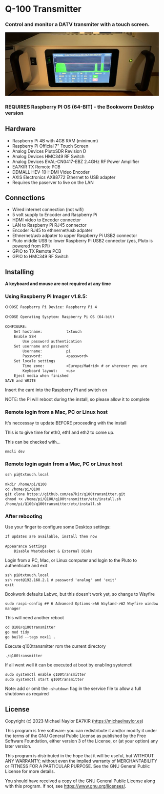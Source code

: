 # Q-100 Transmitter
### Control and monitor a DATV transmiter with a touch screen.
![tx](doc/tx.jpeg)
### REQUIRES Raspberry PI OS (64-BIT) - the Bookworm Desktop version

## Hardware
- Raspberry Pi 4B with 4GB RAM (minimum)
- Raspberry Pi Official 7" Touch Screen
- Analog Devices PlutoSDR Revision D
- Analog Devices HMC349 RF Switch 
- Analog Devices EVAL-CN0417-EBZ 2.4GHz RF Power Amplifier
- EA7KIR TX Remote PCB
- DDMALL HEV-10 HDMI Video Encoder
- AXIS Electronics AX88772 Ethernet to USB adapter 
- Requires the paserver to live on the LAN

## Connections
- Wired internet connection (not wifi)
- 5 volt supply to Encoder and Raspberry Pi
- HDMI video to Encoder connector
- LAN to Raspberry Pi RJ45 connector
- Encoder RJ45 to ethnernet/usb adpater
- Ethnernet/usb adpater to upper Raspberry Pi USB2 connector
- Pluto middle USB to lower Raspberry Pi USB2 connector (yes, Pluto is powered from RPI)
- GPIO to TX Remote PCB
- GPIO to HMC349 RF Switch

## Installing
**A keyboard and mouse are not required at any time**

### Using Raspberry Pi Imager v1.8.5:
```
CHOOSE Raspberry Pi Device: Raspberry Pi 4 

CHOOSE Operating Sysytem: Raspberry Pi OS (64-bit)

CONFIGURE:
	Set hostname:			txtouch
	Enable SSH
		Use password authentication
	Set username and password
		Username:			pi
		Password: 			<password>
	Set locale settings
		Time zone:			<Europe/Madrid> # or wherever you are
		Keyboard layout:	<us>
	Eject media when finished
SAVE and WRITE
```

Insert the card into the Raspberry Pi and switch on

NOTE: the Pi will reboot during the install, so please allow it to complete

### Remote login from a Mac, PC or Linux host
It's neccessay to update BEFORE proceeding with the install

This is to give time for eth0, eth1 and eth2 to come up.

This can be checked with...
```
nmcli dev
```

### Remote login again from a Mac, PC or Linux host
```
ssh pi@txtouch.local

mkdir /home/pi/Q100
cd /home/pi/Q100
git clone https://github.com/ea7kir/q100transmitter.git
chmod +x /home/pi/Q100/q100transmitter/etc/install.sh
/home/pi/Q100/q100transmitter/etc/install.sh
```
### After rebooting
Use your finger to configure some Desktop settings:
```
If updates are available, install then now

Appearance Settings
    Disable Wastebasket & External Disks
```
Login from a PC, Mac, or Linux computer and login to the Pluto to authenticate and exit
```
ssh pi@txtouch.local
ssh root@192.168.2.1 # password 'analog' and 'exit'
exit
```
Bookwork defaults Labwc, but this doesn't work yet, so change to Wayfire
```
sudo raspi-config ## 6 Advanced Options->A6 Wayland->W2 Wayfire window manager
```
This will need another reboot
```
cd Q100/q100transmitter
go mod tidy
go build --tags nox11 .
```
Execute q100transmitter rom the current directory
```
./q100transmitter
```
If all went well it can be executed at boot by enabling systemctl
```
sudo systemctl enable q100transmitter
sudo systemctl start q100transmitter
```
Note: add or omit the ```-shutdown``` flag in the service file to allow a full shutdown as required

## License
Copyright (c) 2023 Michael Naylor EA7KIR (https://michaelnaylor.es)

This program is free software: you can redistribute it and/or modify it under the terms of the GNU General Public License as published by the Free Software Foundation, either version 3 of the License, or (at your option) any later version.

This program is distributed in the hope that it will be useful, but WITHOUT ANY WARRANTY; without even the implied warranty of MERCHANTABILITY or FITNESS FOR A PARTICULAR PURPOSE. See the GNU General Public License for more details.

You should have received a copy of the GNU General Public License along with this program. If not, see https://www.gnu.org/licenses/.
